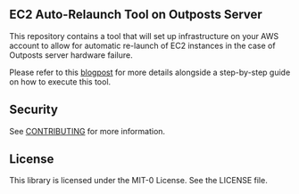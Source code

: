 ## EC2 Auto-Relaunch Tool on Outposts Server

This repository contains a tool that will set up infrastructure on your AWS account to allow for automatic re-launch of EC2 instances in the case of Outposts server hardware failure.

Please refer to this [blogpost](https://aws.amazon.com/blogs/compute/enabling-high-availability-of-amazon-ec2-instances-on-aws-outposts-servers-part-2/) for more details alongside a step-by-step guide on how to execute this tool.

## Security

See [CONTRIBUTING](CONTRIBUTING.md#security-issue-notifications) for more information.

## License

This library is licensed under the MIT-0 License. See the LICENSE file.

